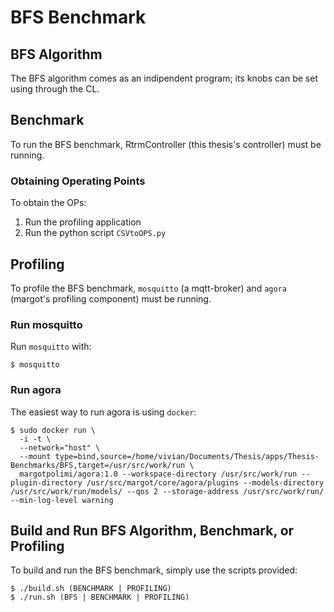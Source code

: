 # BFS Benchmark

## BFS Algorithm

The BFS algorithm comes as an indipendent program; its knobs can be set using through the CL.


## Benchmark

To run the BFS benchmark, RtrmController (this thesis's controller) must be running.

### Obtaining Operating Points

To obtain the OPs:  

1. Run the profiling application
2. Run the python script `CSVtoOPS.py`

## Profiling

To profile the BFS benchmark, `mosquitto` (a mqtt-broker) and `agora` (margot's profiling component) must be running.

### Run mosquitto

Run `mosquitto` with: 
 
```console
$ mosquitto
```

### Run agora

The easiest way to run agora is using `docker`:  

```console
$ sudo docker run \
  -i -t \
  --network="host" \
  --mount type=bind,source=/home/vivian/Documents/Thesis/apps/Thesis-Benchmarks/BFS,target=/usr/src/work/run \
  margotpolimi/agora:1.0 --workspace-directory /usr/src/work/run --plugin-directory /usr/src/margot/core/agora/plugins --models-directory /usr/src/work/run/models/ --qos 2 --storage-address /usr/src/work/run/ --min-log-level warning
```

## Build and Run BFS Algorithm, Benchmark, or Profiling  

To build and run the BFS benchmark, simply use the scripts provided:  

```console
$ ./build.sh (BENCHMARK | PROFILING)
$ ./run.sh (BFS | BENCHMARK | PROFILING)
```